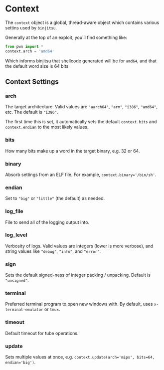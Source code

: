 # Context

The `context` object is a global, thread-aware object which contains various settins used by `binjitsu`.

Generally at the top of an exploit, you'll find something like:

```py
from pwn import *
context.arch = 'amd64'
```

Which informs binjitsu that shellcode generated will be for `amd64`, and that the default word size is 64 bits

## Context Settings

### arch

The target architecture.  Valid values are `"aarch64"`, `"arm"`, `"i386"`, `"amd64"`, etc.  The default is `"i386"`.

The first time this is set, it automatically sets the default `context.bits` and `context.endian` to the most likely values.

### bits

How many bits make up a word in the target binary, e.g. 32 or 64.

### binary

Absorb settings from an ELF file.  For example, `context.binary='/bin/sh'`.

### endian

Set to `"big"` or `"little"` (the default) as needed.

### log_file

File to send all of the logging output into.

### log_level

Verbosity of logs.  Valid values are integers (lower is more verbose), and string values like `"debug"`, `"info"`, and `"error"`.

### sign

Sets the default signed-ness of integer packing / unpacking.  Default is `"unsigned"`.

### terminal

Preferred terminal program to open new windows with.  By default, uses `x-terminal-emulator` or `tmux`.

### timeout

Default timeout for tube operations.

### update

Sets multiple values at once, e.g. `context.update(arch='mips', bits=64, endian='big')`.
